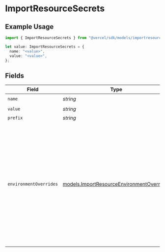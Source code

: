 # ImportResourceSecrets

## Example Usage

```typescript
import { ImportResourceSecrets } from "@vercel/sdk/models/importresourceop.js";

let value: ImportResourceSecrets = {
  name: "<value>",
  value: "<value>",
};
```

## Fields

| Field                                                                                                                                                                                                                                               | Type                                                                                                                                                                                                                                                | Required                                                                                                                                                                                                                                            | Description                                                                                                                                                                                                                                         |
| --------------------------------------------------------------------------------------------------------------------------------------------------------------------------------------------------------------------------------------------------- | --------------------------------------------------------------------------------------------------------------------------------------------------------------------------------------------------------------------------------------------------- | --------------------------------------------------------------------------------------------------------------------------------------------------------------------------------------------------------------------------------------------------- | --------------------------------------------------------------------------------------------------------------------------------------------------------------------------------------------------------------------------------------------------- |
| `name`                                                                                                                                                                                                                                              | *string*                                                                                                                                                                                                                                            | :heavy_check_mark:                                                                                                                                                                                                                                  | N/A                                                                                                                                                                                                                                                 |
| `value`                                                                                                                                                                                                                                             | *string*                                                                                                                                                                                                                                            | :heavy_check_mark:                                                                                                                                                                                                                                  | N/A                                                                                                                                                                                                                                                 |
| `prefix`                                                                                                                                                                                                                                            | *string*                                                                                                                                                                                                                                            | :heavy_minus_sign:                                                                                                                                                                                                                                  | N/A                                                                                                                                                                                                                                                 |
| `environmentOverrides`                                                                                                                                                                                                                              | [models.ImportResourceEnvironmentOverrides](../models/importresourceenvironmentoverrides.md)                                                                                                                                                        | :heavy_minus_sign:                                                                                                                                                                                                                                  | A map of environments to override values for the secret, used for setting different values across deployments in production, preview, and development environments. Note: the same value will be used for all deployments in the given environment. |